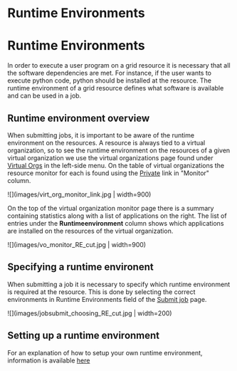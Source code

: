 # Runtime Environments

# Runtime Environments

In order to execute a user program on a grid resource it is necessary that all the software dependencies are met. For instance, if the user wants to execute python code, python should be installed at the resource. The runtime environment of a grid resource defines what software is available and can be used in a job.

## Runtime environment overview

When submitting jobs, it is important to be aware of the runtime environment on the resources. A resource is always tied to a virtual organization, so to see the runtime environment on the resources of a given virtual organization we use the virtual organizations page found under <a href="https://portal.grid.dk/cgi-bin/vgridadmin.py"> Virtual Orgs</a> in the left-side menu. On the table of virtual organizations the resource monitor for each is found using the <a href="https://portal.grid.dk/cgi-bin/showvgridmonitor.py?vgrid_name=Generic">Private</a> link in "Monitor" column.

![](images/virt_org_monitor_link.jpg | width=900)


On the top of the virtual organization monitor page there is a summary containing statistics along with a list of applications on the right. The list of entries under the **Runtimeenvironment** column shows which applications are installed on the resources of the virtual organization.

![](images/vo_monitor_RE_cut.jpg | width=900)


## Specifying a runtime environent

When submitting a job it is necessary to specify which runtime environment is required at the resource. This is done by selecting the correct environments in Runtime Environments field of the <a href="https://portal.grid.dk/cgi-bin/submitjob.py">Submit job</a> page.

![](images/jobsubmit_choosing_RE_cut.jpg | width=200)

## Setting up a runtime environment

For an explanation of how to setup your own runtime environment, information is available <a href="http://code.google.com/p/migrid/wiki/SettingUpRuntimeEnvironments">here</a>